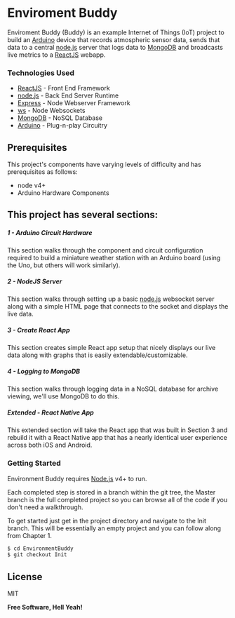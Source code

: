 # Enviroment Buddy
Enviroment Buddy (Buddy) is an example Internet of Things (IoT) project to build an [Arduino] device that records atmospheric sensor data, sends that data to a central [node.js] server that logs data to [MongoDB] and broadcasts live metrics to a [ReactJS] webapp.

### Technologies Used
  - [ReactJS] - Front End Framework
  - [node.js] - Back End Server Runtime
  - [Express] - Node Webserver Framework
  - [ws] - Node Websockets
  - [MongoDB] - NoSQL Database
  - [Arduino] - Plug-n-play Circuitry

## Prerequisites
This project's components have varying levels of difficulty and has prerequisites as follows:
 - node v4+
 - Arduino Hardware Components

## This project has several sections:
#####    1 -  Arduino Circuit Hardware
This section walks through the component and circuit configuration required to build a miniature weather station with an Arduino board (using the Uno, but others will work similarly).
#####    2 - NodeJS Server
This section walks through setting up a basic [node.js] websocket server along with a simple HTML page that connects to the socket and displays the live data.
#####    3 - Create React App
This section creates simple React app setup that nicely displays our live data along with graphs that is easily extendable/customizable.
#####    4 - Logging to MongoDB
This section walks through logging data in a NoSQL database for archive viewing, we'll use MongoDB to do this.

##### Extended - React Native App
This extended section will take the React app that was built in Section 3 and rebuild it with a React Native app that has a nearly identical user experience across both iOS and Android.

### Getting Started
Environment Buddy requires [Node.js](https://nodejs.org/) v4+ to run.

Each completed step is stored in a branch within the git tree, the Master branch is the full completed project so you can browse all of the code if you don't need a walkthrough.

To get started just get in the project directory and navigate to the Init branch. This will be essentially an empty project and you can follow along from Chapter 1.

```sh
$ cd EnvironmentBuddy
$ git checkout Init
```

License
----

MIT


**Free Software, Hell Yeah!**

[//]: # (These are reference links used in the body of this note and get stripped out when the markdown processor does its job. There is no need to format nicely because it shouldn't be seen. Thanks SO - http://stackoverflow.com/questions/4823468/store-comments-in-markdown-syntax)
   [Arduino]: <https://www.arduino.cc/>
   [express]: <http://expressjs.com>
   [jQuery]: <http://jquery.com>
   [markdown-it]: <https://github.com/markdown-it/markdown-it>
   [mike]: <https://michaellyons.github.io>
   [MongoDB]: <https://www.mongodb.com/>
   [node.js]: <http://nodejs.org>
   [ReactJS]: <https://facebook.github.io/react>
   [React Native]: <https://facebook.github.io/react-native>
   [Redux]: <http://redux.js.org/>
   [ws]: <https://socket.io>
   [Webpack]: <http://webpack.github.io/>
